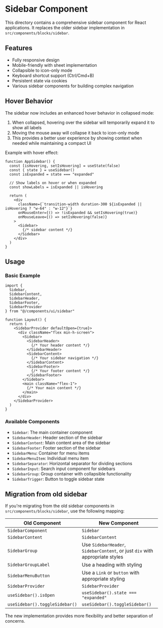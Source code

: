 # Sidebar Component

This directory contains a comprehensive sidebar component for React applications. It replaces the older sidebar implementation in `src/components/blocks/sidebar`.

## Features

- Fully responsive design
- Mobile-friendly with sheet implementation
- Collapsible to icon-only mode
- Keyboard shortcut support (Ctrl/Cmd+B)
- Persistent state via cookies
- Various sidebar components for building complex navigation

## Hover Behavior

The sidebar now includes an enhanced hover behavior in collapsed mode:

1. When collapsed, hovering over the sidebar will temporarily expand it to show all labels
2. Moving the mouse away will collapse it back to icon-only mode
3. This provides a better user experience by showing context when needed while maintaining a compact UI

Example with hover effect:

```tsx
function AppSidebar() {
  const [isHovering, setIsHovering] = useState(false)
  const { state } = useSidebar()
  const isExpanded = state === "expanded"
  
  // Show labels on hover or when expanded
  const showLabels = isExpanded || isHovering
  
  return (
    <div 
      className={`transition-width duration-300 ${isExpanded || isHovering ? "w-64" : "w-12"}`}
      onMouseEnter={() => !isExpanded && setIsHovering(true)}
      onMouseLeave={() => setIsHovering(false)}
    >
      <Sidebar>
        {/* sidebar content */}
      </Sidebar>
    </div>
  )
}
```

## Usage

### Basic Example

```tsx
import { 
  Sidebar, 
  SidebarContent, 
  SidebarHeader, 
  SidebarFooter, 
  SidebarProvider 
} from "@/components/ui/sidebar"

function Layout() {
  return (
    <SidebarProvider defaultOpen={true}>
      <div className="flex min-h-screen">
        <Sidebar>
          <SidebarHeader>
            {/* Your header content */}
          </SidebarHeader>
          <SidebarContent>
            {/* Your sidebar navigation */}
          </SidebarContent>
          <SidebarFooter>
            {/* Your footer content */}
          </SidebarFooter>
        </Sidebar>
        <main className="flex-1">
          {/* Your main content */}
        </main>
      </div>
    </SidebarProvider>
  )
}
```

### Available Components

- `Sidebar`: The main container component
- `SidebarHeader`: Header section of the sidebar
- `SidebarContent`: Main content area of the sidebar
- `SidebarFooter`: Footer section of the sidebar
- `SidebarMenu`: Container for menu items
- `SidebarMenuItem`: Individual menu item
- `SidebarSeparator`: Horizontal separator for dividing sections
- `SidebarInput`: Search input component for sidebars
- `SidebarGroup`: Group container with collapsible functionality
- `SidebarTrigger`: Button to toggle sidebar state

## Migration from old sidebar

If you're migrating from the old sidebar components in `src/components/blocks/sidebar`, use the following mapping:

| Old Component | New Component |
|---------------|---------------|
| `SidebarComponent` | `Sidebar` |
| `SidebarContent` | `SidebarContent` |
| `SidebarGroup` | Use `SidebarHeader`, `SidebarContent`, or just `div` with appropriate styles |
| `SidebarGroupLabel` | Use a heading with styling |
| `SidebarMenuButton` | Use a `Link` or `button` with appropriate styling |
| `SidebarProvider` | `SidebarProvider` |
| `useSidebar().isOpen` | `useSidebar().state === "expanded"` |
| `useSidebar().toggleSidebar()` | `useSidebar().toggleSidebar()` |

The new implementation provides more flexibility and better separation of concerns. 